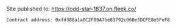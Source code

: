 Site published to:
https://odd-star-1837.on.fleek.co/
```
Contract address: 0xfd388a1a0C2F89A7be83792c060e3DCFE8e5FeF8
```
